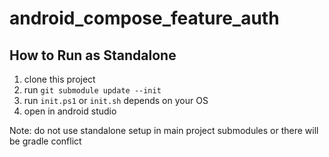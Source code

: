 # android_compose_feature_auth

## How to Run as Standalone
1. clone this project
2. run `git submodule update --init`
3. run `init.ps1` or `init.sh` depends on your OS
4. open in android studio

Note: do not use standalone setup in main project submodules or there will be gradle conflict
